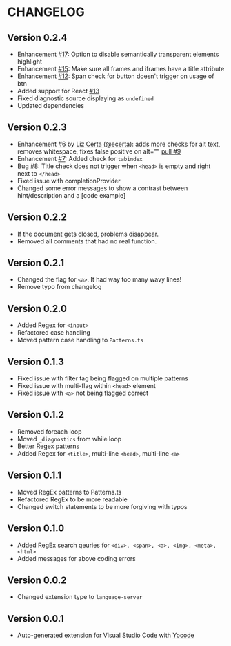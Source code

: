 # CHANGELOG
## Version 0.2.4
* Enhancement [#17](https://github.com/mvdschee/web-accessibility/issues/17): Option to disable semantically transparent elements highlight
* Enhancement [#15](https://github.com/mvdschee/web-accessibility/issues/15): Make sure all frames and iframes have a title attribute 
* Enhancement [#12](https://github.com/mvdschee/web-accessibility/issues/12): Span check for button doesn't trigger on usage of btn
* Added support for React [#13](https://github.com/mvdschee/web-accessibility/pull/13)
* Fixed diagnostic source displaying as `undefined`
* Updated dependencies 

## Version 0.2.3
* Enhancement [#6](https://github.com/mvdschee/web-accessibility/issues/6) by [Liz Certa (@ecerta)](https://github.com/ecerta): adds more checks for alt text, removes whitespace, fixes false positive on alt="" [pull #9](https://github.com/mvdschee/web-accessibility/pull/9)
* Enhancement [#7](https://github.com/mvdschee/web-accessibility/issues/7): Added check for `tabindex`
* Bug [#8](https://github.com/mvdschee/web-accessibility/issues/8): Title check does not trigger when `<head>` is empty and right next to `</head>`
* Fixed issue with completionProvider
* Changed some error messages to show a contrast between hint/description and a [code example]

## Version 0.2.2
* If the document gets closed, problems disappear.
* Removed all comments that had no real function.

## Version 0.2.1
* Changed the flag for `<a>`. It had way too many wavy lines!
* Remove typo from changelog

## Version 0.2.0
* Added Regex for `<input>`
* Refactored case handling
* Moved pattern case handling to `Patterns.ts`

## Version 0.1.3
* Fixed issue with filter tag being flagged on multiple patterns
* Fixed issue with multi-flag within `<head>` element
* Fixed issue with `<a>` not being flagged correct

## Version 0.1.2
* Removed foreach loop
* Moved `_diagnostics` from while loop
* Better Regex patterns
* Added Regex for `<title>`, multi-line `<head>`, multi-line `<a>`

## Version 0.1.1
* Moved RegEx patterns to Patterns.ts
* Refactored RegEx to be more readable
* Changed switch statements to be more forgiving with typos

## Version 0.1.0
* Added RegEx search qeuries for `<div>, <span>, <a>, <img>, <meta>, <html>`
* Added messages for above coding errors

## Version 0.0.2
* Changed extension type to `language-server`

## Version 0.0.1
* Auto-generated extension for Visual Studio Code with [Yocode](https://code.visualstudio.com/docs/extensions/yocode)
